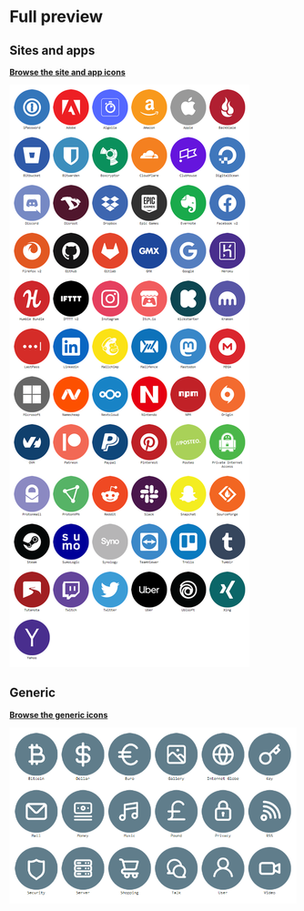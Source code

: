 # Full preview

## Sites and apps

**[Browse the site and app icons](/PNG)**

[![Site and app icons](full_preview.png)](/PNG)

## Generic

**[Browse the generic icons](/PNG/Generic%20Icons)**

[![Generic icons](full_preview_generic.png)](/PNG/Generic%20Icons)
